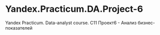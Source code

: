 # Yandex.Practicum.DA.Project-6
Yandex Practicum. Data-analyst course. С11 Проект6 - Анализ бизнес-показателей
